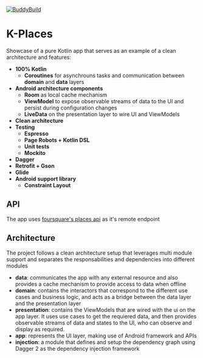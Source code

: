 [![BuddyBuild](https://dashboard.buddybuild.com/api/statusImage?appID=59da4469df6fb700013550f4&branch=master&build=latest)](https://dashboard.buddybuild.com/apps/59da4469df6fb700013550f4/build/latest?branch=master)

# K-Places
Showcase of a pure Kotlin app that serves as an example of a clean architecture and features:

- **100% Kotlin**
  - **Coroutines** for asynchrouns tasks and communication between **domain** and **data** layers
- **Android architecture components**
  - **Room** as local cache mechanism
  - **ViewModel** to expose observable streams of data to the UI and persist during configuration changes
  - **LiveData** on the presentation layer to wire UI and ViewModels
- **Clean architecture**
- **Testing**
  - **Espresso**
  - **Page Robots + Kotlin DSL**
  - **Unit tests**
  - **Mockito**
- **Dagger**
- **Retrofit + Gson**
- **Glide**
- **Android support library**
  - **Constraint Layout**

## API
The app uses [foursquare's places api](https://developer.foursquare.com/places-api) as it's remote endpoint

## Architecture
The project follows a clean architecture setup that leverages multi module support and separates the responsabilities and dependencies into different modules
- **data**: communicates the app with any external resource and also provides a cache mechanism to provide access to data when offline
- **domain**: contains the interactors that correspond to the different use cases and business logic, and acts as a bridge between the data layer and the presentation layer
- **presentation**: contains the ViewModels that are wired with the ui on the app layer. It uses use cases to get the requiered data, and then provides observable streams of data and states to the UI, who can observe and display as required.
- **app**: represents the UI layer, making use of Android framework and APIs
- **injection**: a module that defines and setup the dependency graph using Dagger 2 as the dependency injection framework
